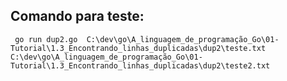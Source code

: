 ## Comando para teste:
``` go run dup2.go  C:\dev\go\A_linguagem_de_programação_Go\01-Tutorial\1.3_Encontrando_linhas_duplicadas\dup2\teste.txt C:\dev\go\A_linguagem_de_programação_Go\01-Tutorial\1.3_Encontrando_linhas_duplicadas\dup2\teste2.txt```
